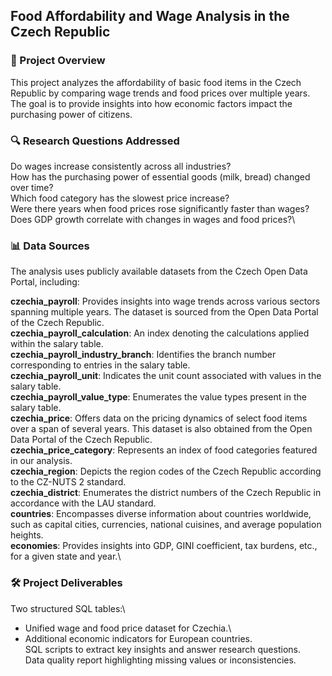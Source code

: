 ## Food Affordability and Wage Analysis in the Czech Republic

### 📌 Project Overview
This project analyzes the affordability of basic food items in the Czech Republic by comparing wage trends and food prices over multiple years. The goal is to provide insights into how economic factors impact the purchasing power of citizens.

### 🔍 Research Questions Addressed
Do wages increase consistently across all industries?\
How has the purchasing power of essential goods (milk, bread) changed over time?\
Which food category has the slowest price increase?\
Were there years when food prices rose significantly faster than wages?\
Does GDP growth correlate with changes in wages and food prices?\

### 📊 Data Sources
The analysis uses publicly available datasets from the Czech Open Data Portal, including:

**czechia_payroll**: Provides insights into wage trends across various sectors spanning multiple years. The dataset is sourced from the Open Data Portal of the Czech Republic.\
**czechia_payroll_calculation**: An index denoting the calculations applied within the salary table.\
**czechia_payroll_industry_branch**: Identifies the branch number corresponding to entries in the salary table.\
**czechia_payroll_unit**: Indicates the unit count associated with values in the salary table.\
**czechia_payroll_value_type**: Enumerates the value types present in the salary table.\
**czechia_price**: Offers data on the pricing dynamics of select food items over a span of several years. This dataset is also obtained from the Open Data Portal of the Czech Republic.\
**czechia_price_category**: Represents an index of food categories featured in our analysis.\
**czechia_region**: Depicts the region codes of the Czech Republic according to the CZ-NUTS 2 standard.\
**czechia_district**: Enumerates the district numbers of the Czech Republic in accordance with the LAU standard.\
**countries**: Encompasses diverse information about countries worldwide, such as capital cities, currencies, national cuisines, and average population heights.\
**economies**: Provides insights into GDP, GINI coefficient, tax burdens, etc., for a given state and year.\


### 🛠 Project Deliverables
Two structured SQL tables:\
 - Unified wage and food price dataset for Czechia.\
 - Additional economic indicators for European countries.\
SQL scripts to extract key insights and answer research questions.\
Data quality report highlighting missing values or inconsistencies.
